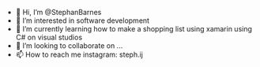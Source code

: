 - 👋 Hi, I’m @StephanBarnes
- 👀 I’m interested in software development
- 🌱 I’m currently learning how to make a shopping list using xamarin using C# on visual studios
- 💞️ I’m looking to collaborate on ...
- 📫 How to reach me instagram: steph.ij

<!---
StephanBarnes/StephanBarnes is a ✨ special ✨ repository because its `README.md` (this file) appears on your GitHub profile.
You can click the Preview link to take a look at your changes.
--->
